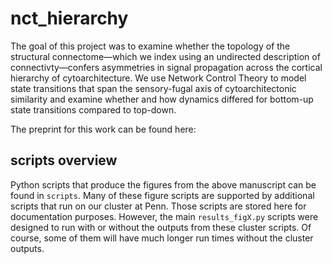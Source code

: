 # nct_hierarchy

The goal of this project was to examine whether the topology of the structural connectome—which we index using an
undirected description of connectivty—confers asymmetries in signal propagation across the cortical hierarchy of 
cytoarchitecture. We use Network Control Theory to model state transitions that span the sensory-fugal axis of
cytoarchitectonic similarity and examine whether and how dynamics differed for bottom-up state transitions compared to
top-down.

The preprint for this work can be found here: 

## scripts overview

Python scripts that produce the figures from the above manuscript can be found in `scripts`. Many of these figure 
scripts are supported by additional scripts that run on our cluster at Penn. Those scripts are stored here for documentation 
purposes. However, the main `results_figX.py` scripts were designed to run with or without the outputs 
from these cluster scripts. Of course, some of them will have much longer run times without the cluster outputs.